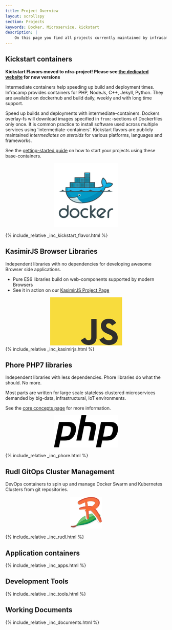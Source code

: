 ```yaml
---
title: Project Overview
layout: scrollspy
section: Projects
keywords: Docker, Microservice, kickstart
description: |
    On this page you find all projects currently maintained by infracamp.
---
```



## Kickstart containers

**Kickstart Flavors moved to nfra-project! Please see [the dedicated website](https://nfra.infracamp.org) for new versions**

Intermediate containers help speeding up build and deployment times. Infracamp provides containers
for PHP, NodeJs, C++, Jekyll, Python. They are available on dockerhub and build daily, weekly and
with long time support.

<div class="row">
<div class="col-7" markdown="1">

Speed up builds and deployments with intermediate-containers. Dockers overlay-fs will
download images specified in `from:`-sections of Dockerfiles only once. It is common practice to install software used across multiple
services using 'intermediate-containers'. Kickstart flavors are publicly maintained *intermediates on steroids* for various
platforms, languages and frameworks.

See the [getting-started guide](/getting-started) on how to start your projects using these base-containers.

</div>
<div class="col-5" style="text-align: center" markdown="1">
<img src="logo-docker.png" alt="docker" style="height:200px">
</div>
</div>


{% include_relative _inc_kickstart_flavor.html %}


## KasimirJS Browser Libraries

<div class="row">
<div class="col-7" markdown="1">

Independent libraries with no dependencies for developing awesome Browser side applications. 

- Pure ES6 libraries build on web-components supported by modern Browsers
- See it in action on our [KasimirJS Project Page](https://kasimirjs.infracamp.org)

</div>
<div class="col-5" style="text-align: center" markdown="1">
<img src="js-es6.logo.jpg" alt="es6" style="height:150px">
</div>
</div>
{% include_relative _inc_kasimirjs.html %}

## Phore PHP7 libraries

<div class="row">
<div class="col-7" markdown="1">

Independent libraries with less dependencies. Phore libraries do what the should. 
No more.

Most parts are written for large scale stateless clustered microservices demanded by
big-data, infrastructural, IoT environments.

See the [core concepts page](phore/concepts/) for more information.

</div>
<div class="col-5" style="text-align: center" markdown="1">
<img src="logo-php.png" alt="docker" style="height:100px">
</div>
</div>



{% include_relative _inc_phore.html %}

## Rudl GitOps Cluster Management

<div class="row">
<div class="col-7" markdown="1">

DevOps containers to spin up and manage Docker Swarm and
Kubernetes Clusters from git repositories.

</div>
<div class="col-5" style="text-align: center" markdown="1">
<img src="logo-rudl.png" alt="rudl" style="height:100px">
</div>
</div>

{% include_relative _inc_rudl.html %}

## Application containers

{% include_relative _inc_apps.html %}

## Development Tools

{% include_relative _inc_tools.html %}


## Working Documents 

{% include_relative _inc_documents.html %}


